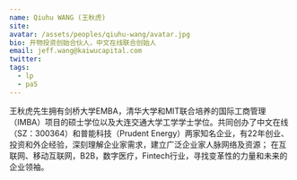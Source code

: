 ```yaml
---
name: Qiuhu WANG (王秋虎)
site:
avatar: /assets/peoples/qiuhu-wang/avatar.jpg
bio: 开物投资创始合伙人，中文在线联合创始人
email: jeff.wang@kaiwucapital.com
twitter: 
tags:
  - lp
  - pa5
---
```


王秋虎先生拥有剑桥大学EMBA，清华大学和MIT联合培养的国际工商管理（IMBA）项目的硕士学位以及大连交通大学工学学士学位。共同创办了中文在线（SZ：300364）和普能科技（Prudent Energy）两家知名企业，有22年创业、投资和外企经验，深刻理解企业家需求，建立广泛企业家人脉网络及资源； 在互联网、移动互联网，B2B，数字医疗，Fintech行业，寻找变革性的力量和未来的企业领袖。
